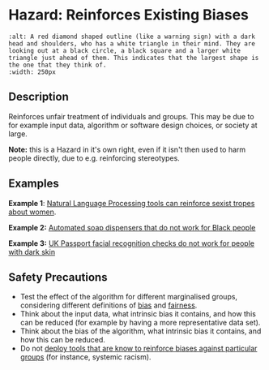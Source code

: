 # Hazard: Reinforces Existing Biases

```{image} ../images/hazards/reinforce-bias.png
:alt: A red diamond shaped outline (like a warning sign) with a dark head and shoulders, who has a white triangle in their mind. They are looking out at a black circle, a black square and a larger white triangle just ahead of them. This indicates that the largest shape is the one that they think of. 
:width: 250px
```

## Description

Reinforces unfair treatment of individuals and groups. This may be due to for example input data, algorithm or software design choices, or society at large. 

__Note:__ this is a Hazard in it's own right, even if it isn't then used to harm people directly, due to e.g. reinforcing stereotypes.


## Examples

__Example 1__: [Natural Language Processing tools can reinforce sexist tropes about women](https://arxiv.org/abs/1607.06520). 

__Example 2:__ [Automated soap dispensers that do not work for Black people](https://metro.co.uk/2017/07/13/racist-soap-dispensers-dont-work-for-black-people-6775909/)

__Example 3:__ [UK Passport facial recognition checks do not work for people with dark skin](https://www.bbc.co.uk/news/technology-49993647)

## Safety Precautions

- Test the effect of the algorithm for different marginalised groups, considering different definitions of [bias]() and [fairness]().
- Think about the input data, what intrinsic bias it contains, and how this can be reduced (for example by having a more representative data set).
- Think about the bias of the algorithm, what intrinsic bias it contains, and how this can be reduced.
- Do not [deploy tools that are know to reinforce biases against particular groups](https://www.bbc.co.uk/news/technology-49993647) (for instance, systemic racism).
